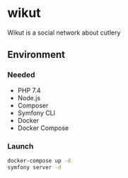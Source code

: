 # wikut
Wikut is a social network about cutlery

## Environment

### Needed

* PHP 7.4
* Node.js
* Composer
* Symfony CLI
* Docker
* Docker Compose

### Launch

```bash
docker-compose up -d
symfony server -d
```
